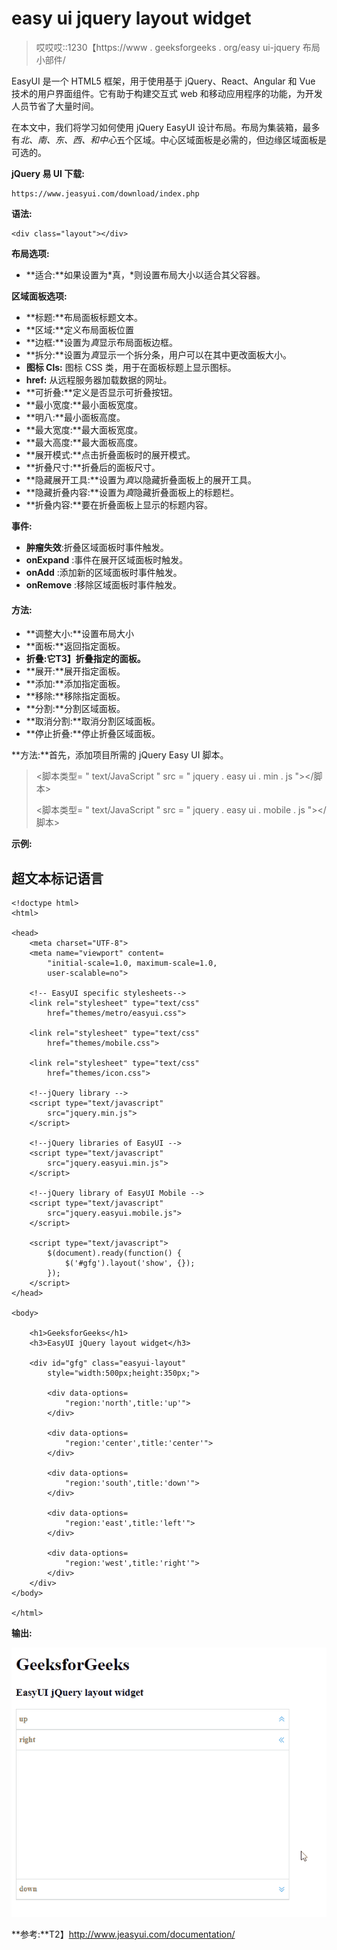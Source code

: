 # easy ui jquery layout widget

> 哎哎哎::1230【https://www . geeksforgeeks . org/easy ui-jquery 布局小部件/

EasyUI 是一个 HTML5 框架，用于使用基于 jQuery、React、Angular 和 Vue 技术的用户界面组件。它有助于构建交互式 web 和移动应用程序的功能，为开发人员节省了大量时间。

在本文中，我们将学习如何使用 jQuery EasyUI 设计布局。布局为集装箱，最多有*北、南、东、西、*和*中心*五个区域。中心区域面板是必需的，但边缘区域面板是可选的。

**jQuery 易 UI 下载:**

```
https://www.jeasyui.com/download/index.php
```

**语法:**

```
<div class="layout"></div>
```

**布局选项:**

*   **适合:**如果设置为*真，*则设置布局大小以适合其父容器。

**区域面板选项:**

*   **标题:**布局面板标题文本。
*   **区域:**定义布局面板位置
*   **边框:**设置为*真*显示布局面板边框。
*   **拆分:**设置为*真*显示一个拆分条，用户可以在其中更改面板大小。
*   **图标 Cls:** 图标 CSS 类，用于在面板标题上显示图标。
*   **href:** 从远程服务器加载数据的网址。
*   **可折叠:**定义是否显示可折叠按钮。
*   **最小宽度:**最小面板宽度。
*   **明八:**最小面板高度。
*   **最大宽度:**最大面板宽度。
*   **最大高度:**最大面板高度。
*   **展开模式:**点击折叠面板时的展开模式。
*   **折叠尺寸:**折叠后的面板尺寸。
*   **隐藏展开工具:**设置为*真*以隐藏折叠面板上的展开工具。
*   **隐藏折叠内容:**设置为*真*隐藏折叠面板上的标题栏。
*   **折叠内容:**要在折叠面板上显示的标题内容。

**事件:**

*   **肿瘤失效**:折叠区域面板时事件触发。
*   **onExpand** :事件在展开区域面板时触发。
*   **onAdd** :添加新的区域面板时事件触发。
*   **onRemove** :移除区域面板时事件触发。

#### **方法:**

*   **调整大小:**设置布局大小
*   **面板:**返回指定面板。
*   **折叠:**它**T3】折叠指定的面板。**
*   **展开:**展开指定面板。
*   **添加:**添加指定面板。
*   **移除:**移除指定面板。
*   **分割:**分割区域面板。
*   **取消分割:**取消分割区域面板。
*   **停止折叠:**停止折叠区域面板。

**方法:**首先，添加项目所需的 jQuery Easy UI 脚本。

> <脚本类型= " text/JavaScript " src = " jquery . easy ui . min . js "></脚本>
> 
> <脚本类型= " text/JavaScript " src = " jquery . easy ui . mobile . js "></脚本>

**示例:**

## 超文本标记语言

```
<!doctype html>
<html>

<head>
    <meta charset="UTF-8">
    <meta name="viewport" content=
        "initial-scale=1.0, maximum-scale=1.0,
        user-scalable=no">

    <!-- EasyUI specific stylesheets-->
    <link rel="stylesheet" type="text/css" 
        href="themes/metro/easyui.css">

    <link rel="stylesheet" type="text/css" 
        href="themes/mobile.css">

    <link rel="stylesheet" type="text/css" 
        href="themes/icon.css">

    <!--jQuery library -->
    <script type="text/javascript" 
        src="jquery.min.js">
    </script>

    <!--jQuery libraries of EasyUI -->
    <script type="text/javascript" 
        src="jquery.easyui.min.js">
    </script>

    <!--jQuery library of EasyUI Mobile -->
    <script type="text/javascript" 
        src="jquery.easyui.mobile.js">
    </script>

    <script type="text/javascript">
        $(document).ready(function() {
            $('#gfg').layout('show', {});
        });
    </script>
</head>

<body>

    <h1>GeeksforGeeks</h1>
    <h3>EasyUI jQuery layout widget</h3>

    <div id="gfg" class="easyui-layout" 
        style="width:500px;height:350px;">

        <div data-options=
            "region:'north',title:'up'">
        </div>

        <div data-options=
            "region:'center',title:'center'">
        </div>

        <div data-options=
            "region:'south',title:'down'">
        </div>

        <div data-options=
            "region:'east',title:'left'">
        </div>

        <div data-options=
            "region:'west',title:'right'">
        </div>
    </div>
</body>

</html>
```

**输出:**

![](img/1e28bb656b4974bde7cf09455f80c55f.png)

**参考:**T2】http://www.jeasyui.com/documentation/